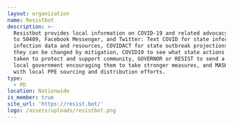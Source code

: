 ```yaml
---
layout: organization
name: Resistbot
description: >-
  Resistbot provides local information on COVID-19 and related advocacy via text
  to 50409, Facebook Messenger, and Twitter: Text COVID for state information on
  infection data and resources, COVIDACT for state outbreak projections and how
  they can be changed by mitigation, COVID19 to see what state actions have been
  taken to protect and support community, GOVERNOR or RESIST to send a letter to
  local government encouraging them to take stronger measures, and MASKS to help
  with local PPE sourcing and distribution efforts.
type:
  - PD
location: Nationwide
is_member: true
site_url: 'https://resist.bot/'
logo: /assets/uploads/resistbot.png
---
```

